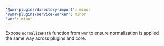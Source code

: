```yaml
---
'@wmr-plugins/directory-import': minor
'@wmr-plugins/service-worker': minor
'wmr': minor
---
```


Expose `normalizePath` function from `wmr` to ensure normalization is applied the same way across plugins and core.
